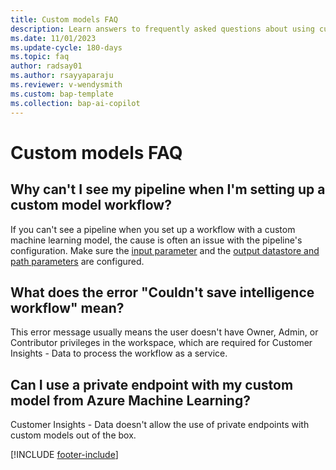 ```yaml
---
title: Custom models FAQ
description: Learn answers to frequently asked questions about using custom machine learning models in Dynamics 365 Customer Insights - Data.
ms.date: 11/01/2023
ms.update-cycle: 180-days
ms.topic: faq
author: radsay01
ms.author: rsayyaparaju
ms.reviewer: v-wendysmith
ms.custom: bap-template
ms.collection: bap-ai-copilot 
---
```


# Custom models FAQ

## Why can't I see my pipeline when I'm setting up a custom model workflow?

If you can't see a pipeline when you set up a workflow with a custom machine learning model, the cause is often an issue with the pipeline's configuration. Make sure the [input parameter](azure-machine-learning-experiments.md#dataset-configuration) and the [output datastore and path parameters](azure-machine-learning-experiments.md) are configured.

## What does the error "Couldn't save intelligence workflow" mean?

This error message usually means the user doesn't have Owner, Admin, or Contributor privileges in the workspace, which are required for Customer Insights - Data to process the workflow as a service.

## Can I use a private endpoint with my custom model from Azure Machine Learning?
  
Customer Insights - Data doesn't allow the use of private endpoints with custom models out of the box.

[!INCLUDE [footer-include](includes/footer-banner.md)]
